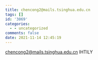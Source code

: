 ```yaml
---
title: chencong2@mails.tsinghua.edu.cn
tags: []
id: '3069'
categories:
  - - uncategorized
comments: false
date: 2021-11-14 12:45:19
---
```


chencong2@mails.tsinghua.edu.cn IHTILY